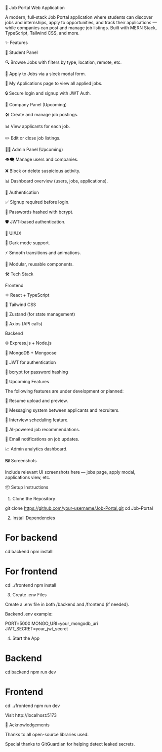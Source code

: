 💼 Job Portal Web Application

A modern, full-stack Job Portal application where students can discover jobs and internships, apply to opportunities, and track their applications — while companies can post and manage job listings. Built with MERN Stack, TypeScript, Tailwind CSS, and more.

✨ Features

👤 Student Panel

🔍 Browse Jobs with filters by type, location, remote, etc.

📝 Apply to Jobs via a sleek modal form.

📄 My Applications page to view all applied jobs.

🔒 Secure login and signup with JWT Auth.

🏢 Company Panel (Upcoming)

🛠️ Create and manage job postings.

📊 View applicants for each job.

✏️ Edit or close job listings.

🧑‍💼 Admin Panel (Upcoming)

👁️‍🗨️ Manage users and companies.

❌ Block or delete suspicious activity.

📊 Dashboard overview (users, jobs, applications).

🔐 Authentication

✅ Signup required before login.

🔐 Passwords hashed with bcrypt.

🛡️ JWT-based authentication.

💅 UI/UX

🌙 Dark mode support.

⚡ Smooth transitions and animations.

🧩 Modular, reusable components.

🛠️ Tech Stack

Frontend

⚛️ React + TypeScript

🎨 Tailwind CSS

🍃 Zustand (for state management)

🔄 Axios (API calls)

Backend

🌐 Express.js + Node.js

🍃 MongoDB + Mongoose

🔐 JWT for authentication

🧂 bcrypt for password hashing

🚀 Upcoming Features

The following features are under development or planned:

📁 Resume upload and preview.

💬 Messaging system between applicants and recruiters.

📅 Interview scheduling feature.

🧠 AI-powered job recommendations.

🔔 Email notifications on job updates.

📈 Admin analytics dashboard.

🖼️ Screenshots

Include relevant UI screenshots here — jobs page, apply modal, applications view, etc.

📦 Setup Instructions

1. Clone the Repository

git clone https://github.com/your-username/Job-Portal.git
cd Job-Portal

2. Install Dependencies

# For backend
cd backend
npm install

# For frontend
cd ../frontend
npm install

3. Create .env Files

Create a .env file in both /backend and /frontend (if needed).

Backend .env example:

PORT=5000
MONGO_URI=your_mongodb_uri
JWT_SECRET=your_jwt_secret

4. Start the App

# Backend
cd backend
npm run dev

# Frontend
cd ../frontend
npm run dev

Visit http://localhost:5173

🤝 Acknowledgements

Thanks to all open-source libraries used.

Special thanks to GitGuardian for helping detect leaked secrets.
